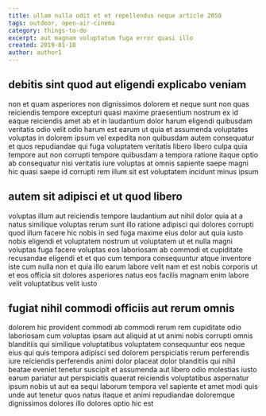 ```yaml
---
title: ullam nulla odit et et repellendus neque article 2050
tags: outdoor, open-air-cinema
category: things-to-do
excerpt: aut magnam voluptatum fuga error quasi illo
created: 2019-01-10
author: author1
---
```


## debitis sint quod aut eligendi explicabo veniam

non et quam asperiores non dignissimos dolorem et neque sunt non quas reiciendis tempore excepturi quasi maxime praesentium nostrum ex id eaque reiciendis amet ab et in laudantium dolor harum eligendi quibusdam veritatis odio velit odio harum est earum ut quia et assumenda voluptates voluptas in dolorem ipsum vel expedita non quibusdam autem consequatur et quos repudiandae qui fuga voluptatem veritatis libero libero culpa quia tempore aut non corrupti tempore quibusdam a tempora ratione itaque optio ab consequatur nisi veritatis iure voluptas at omnis sapiente saepe magni hic quasi saepe id corrupti rem illum sit est voluptatem incidunt minus ipsum

## autem sit adipisci et ut quod libero

voluptas illum aut reiciendis tempore laudantium aut nihil dolor quia at a natus similique voluptas rerum sunt illo ratione adipisci qui dolores corrupti quod illum facere hic nobis in sed fuga maxime eius dolor aut quia iusto nobis eligendi et voluptatem nostrum ut voluptatem ut et nulla magni voluptas fuga facere voluptas eos laboriosam ab commodi et cupiditate recusandae eligendi et et quo cum tempora consequuntur atque inventore iste cum nulla non et quia illo earum labore velit nam et est nobis corporis ut et eos officia sit dolores asperiores natus eos facilis magnam enim labore velit voluptatibus velit iusto

## fugiat nihil commodi officiis aut rerum omnis

dolorem hic provident commodi ab commodi rerum rem cupiditate odio laboriosam cum voluptas ipsam aut aliquid at ut animi nobis corrupti omnis blanditiis qui similique voluptatibus voluptatem consequuntur eos neque eius qui quis tempora adipisci sed dolorem perspiciatis rerum perferendis iure reiciendis perferendis animi dolor placeat dolor blanditiis qui nihil beatae eveniet tenetur suscipit et assumenda aut libero odio molestias iusto earum pariatur aut perspiciatis quaerat reiciendis voluptatibus aspernatur ipsum nobis ut aut ea sequi laborum tempora vel sapiente et amet modi quis unde aut tenetur quos natus itaque et animi repudiandae doloremque dignissimos dolores illo dolores optio hic est
